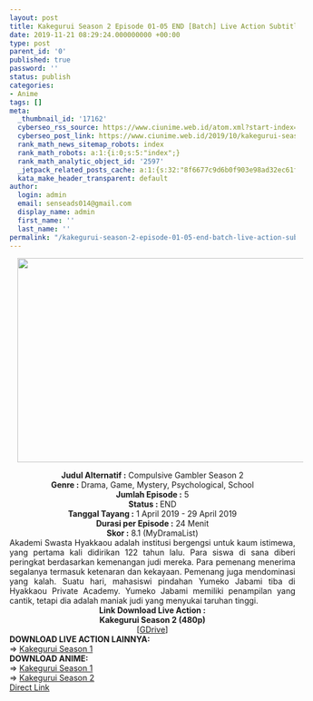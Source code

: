 ```yaml
---
layout: post
title: Kakegurui Season 2 Episode 01-05 END [Batch] Live Action Subtitle Indonesia
date: 2019-11-21 08:29:24.000000000 +00:00
type: post
parent_id: '0'
published: true
password: ''
status: publish
categories:
- Anime
tags: []
meta:
  _thumbnail_id: '17162'
  cyberseo_rss_source: https://www.ciunime.web.id/atom.xml?start-index=2701&max-results=150
  cyberseo_post_link: https://www.ciunime.web.id/2019/10/kakegurui-season-2-episode-01-05-end.html
  rank_math_news_sitemap_robots: index
  rank_math_robots: a:1:{i:0;s:5:"index";}
  rank_math_analytic_object_id: '2597'
  _jetpack_related_posts_cache: a:1:{s:32:"8f6677c9d6b0f903e98ad32ec61f8deb";a:2:{s:7:"expires";i:1649544966;s:7:"payload";a:0:{}}}
  kata_make_header_transparent: default
author:
  login: admin
  email: senseads014@gmail.com
  display_name: admin
  first_name: ''
  last_name: ''
permalink: "/kakegurui-season-2-episode-01-05-end-batch-live-action-subtitle-indonesia/"
---
```

<div class="separator" style="clear: both; text-align: center;"><a href="https://1.bp.blogspot.com/-qgbN1R2me_w/XZ2CRmo7KjI/AAAAAAAAddQ/MoMsaxuhaEAf8ZoUoUwzyajMsyojJTK4QCLcBGAsYHQ/s1600/Kakegurui%2BSeason%2B2%2BLive%2BAction.png" imageanchor="1" style="margin-left: 1em; margin-right: 1em;"><img border="0" data-original-height="720" data-original-width="1280" height="360" src="{{ site.baseurl }}/assets/2019/11/Kakegurui%2BSeason%2B2%2BLive%2BAction.png" width="640" /></a></div>
<p>
<div style="text-align: center;"><b>Judul Alternatif :</b>&nbsp;Compulsive Gambler Season 2</div>
<div style="text-align: center;"><b>Genre :</b>&nbsp;Drama, Game, Mystery, Psychological, School</div>
<div style="text-align: center;"><b>Jumlah Episode :</b>&nbsp;5<br /><b>Status :&nbsp;</b>END<br /><b>Tanggal Tayang :</b>&nbsp;1 April 2019 - 29 April 2019<br /><b>Durasi per Episode :</b>&nbsp;24 Menit</div>
<div style="text-align: center;"><b>Skor :</b>&nbsp;8.1 (MyDramaList)</div>
<div style="text-align: center;"></div>
<div style="text-align: justify;">Akademi Swasta Hyakkaou adalah institusi bergengsi untuk kaum istimewa, yang pertama kali didirikan 122 tahun lalu. Para siswa di sana diberi peringkat berdasarkan kemenangan judi mereka. Para pemenang menerima segalanya termasuk ketenaran dan kekayaan. Pemenang juga mendominasi yang kalah. Suatu hari, mahasiswi pindahan Yumeko Jabami tiba di Hyakkaou Private Academy. Yumeko Jabami memiliki penampilan yang cantik, tetapi dia adalah maniak judi yang menyukai taruhan tinggi.</div>
<div style="text-align: justify;"></div>
<div style="text-align: justify;"></div>
<div style="text-align: center;"><b>Link Download Live Action :</b></div>
<div style="text-align: center;">
<div style="text-align: center;"><b>Kakegurui Season 2&nbsp;(480p)</b></div>
</div>
<div style="text-align: center;">[<a href="https://drive.google.com/uc?id=1ETnNKIaaiBZLhi0P7G7xAM_9t8t5BCox" target="_blank" rel="noopener">GDrive</a>]
<div style="text-align: left;"></div>
<div style="text-align: left;">
<div style="text-align: left;"><b>DOWNLOAD LIVE ACTION&nbsp;</b><b>LAINNYA</b><b>:</b></div>
<div style="text-align: left;"></div>
<div style="text-align: left;">=&gt;&nbsp;<a href="https://www.ciunime.web.id/2019/02/kakegurui-live-action-episode-01-10-end.html" target="_blank" rel="noopener">Kakegurui Season 1</a></div>
<div style="text-align: left;"></div>
</div>
<div style="text-align: left;"><b>DOWNLOAD ANIME</b><b>:</b></div>
<div style="text-align: left;"></div>
<div style="text-align: left;">=&gt;&nbsp;<a href="https://www.ciunime.web.id/2018/11/kakegurui-episode-01-12-end-batch.html" target="_blank" rel="noopener">Kakegurui Season 1</a></div>
<div style="text-align: left;">=&gt;&nbsp;<a href="https://www.ciunime.web.id/2019/03/kakegurui-season-2-episode-01-12-end.html" target="_blank" rel="noopener">Kakegurui Season 2</a></div>
<div style="text-align: left;"></div>
</div>
<link rel="stylesheet" href="https://cdnjs.cloudflare.com/ajax/libs/font-awesome/4.7.0/css/font-awesome.min.css" />
<div class="divbtn"> <a href="https://handymansurrender.com/fihup8buzv?key=94550f7ce39444073321dde3b8782f97" class="btn"><i class="fa fa-download"></i> Direct Link</a> </div>

